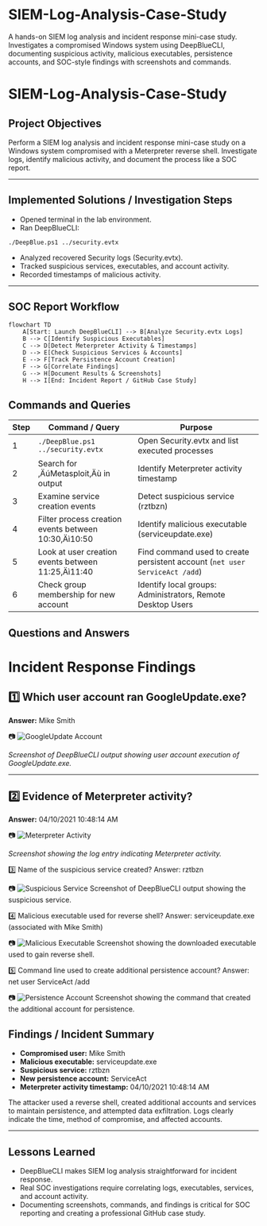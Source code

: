 # SIEM-Log-Analysis-Case-Study
A hands-on SIEM log analysis and incident response mini-case study. Investigates a compromised Windows system using DeepBlueCLI, documenting suspicious activity, malicious executables, persistence accounts, and SOC-style findings with screenshots and commands.

# SIEM-Log-Analysis-Case-Study

## Project Objectives
Perform a SIEM log analysis and incident response mini-case study on a Windows system compromised with a Meterpreter reverse shell. Investigate logs, identify malicious activity, and document the process like a SOC report.

---

## Implemented Solutions / Investigation Steps
- Opened terminal in the lab environment.
- Ran DeepBlueCLI:
```bash
./DeepBlue.ps1 ../security.evtx
```
- Analyzed recovered Security logs (Security.evtx).
- Tracked suspicious services, executables, and account activity.
- Recorded timestamps of malicious activity.

---

## SOC Report Workflow
```mermaid
flowchart TD
    A[Start: Launch DeepBlueCLI] --> B[Analyze Security.evtx Logs]
    B --> C[Identify Suspicious Executables]
    C --> D[Detect Meterpreter Activity & Timestamps]
    D --> E[Check Suspicious Services & Accounts]
    E --> F[Track Persistence Account Creation]
    F --> G[Correlate Findings]
    G --> H[Document Results & Screenshots]
    H --> I[End: Incident Report / GitHub Case Study]
```
## Commands and Queries
| Step | Command / Query | Purpose |
|------|-----------------|---------|
| 1 | `./DeepBlue.ps1 ../security.evtx` | Open Security.evtx and list executed processes |
| 2 | Search for ‚ÄúMetasploit‚Äù in output | Identify Meterpreter activity timestamp |
| 3 | Examine service creation events | Detect suspicious service (rztbzn) |
| 4 | Filter process creation events between 10:30‚Äì10:50 | Identify malicious executable (serviceupdate.exe) |
| 5 | Look at user creation events between 11:25‚Äì11:40 | Find command used to create persistent account (`net user ServiceAct /add`) |
| 6 | Check group membership for new account | Identify local groups: Administrators, Remote Desktop Users |

## Questions and Answers

# Incident Response Findings

## 1️⃣ Which user account ran GoogleUpdate.exe?  
**Answer:** Mike Smith  

📷 ![GoogleUpdate Account](images/Image1_GoogleUpdate_User.png)  

*Screenshot of DeepBlueCLI output showing user account execution of GoogleUpdate.exe.*  

---

## 2️⃣ Evidence of Meterpreter activity?  
**Answer:** 04/10/2021 10:48:14 AM  

📷 ![Meterpreter Activity](images/Image2_Meterpreter_Activity.png)  

*Screenshot showing the log entry indicating Meterpreter activity.*  

3️⃣ Name of the suspicious service created?
Answer: rztbzn

📷 ![Suspicious Service](images/Image3_Suspicious_Service.png)
Screenshot of DeepBlueCLI output showing the suspicious service.

4️⃣ Malicious executable used for reverse shell?
Answer: serviceupdate.exe (associated with Mike Smith)

📷 ![Malicious Executable](images/Image4_Malicious_Executable.png)
Screenshot showing the downloaded executable used to gain reverse shell.

5️⃣ Command line used to create additional persistence account?
Answer: net user ServiceAct /add

📷 ![Persistence Account](images/Image5_Persistence_Account.png)
Screenshot showing the command that created the additional account for persistence.

## Findings / Incident Summary
- **Compromised user:** Mike Smith
- **Malicious executable:** serviceupdate.exe
- **Suspicious service:** rztbzn
- **New persistence account:** ServiceAct
- **Meterpreter activity timestamp:** 04/10/2021 10:48:14 AM

The attacker used a reverse shell, created additional accounts and services to maintain persistence, and attempted data exfiltration. Logs clearly indicate the time, method of compromise, and affected accounts.

---

## Lessons Learned
- DeepBlueCLI makes SIEM log analysis straightforward for incident response.
- Real SOC investigations require correlating logs, executables, services, and account activity.
- Documenting screenshots, commands, and findings is critical for SOC reporting and creating a professional GitHub case study.
